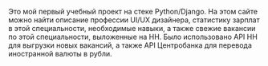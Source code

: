 Это мой первый учебный проект на стеке Python/Django. 
На этом сайте можно найти описание профессии UI/UX дизайнера, статистику зарплат в этой специальности, необходимые навыки,
а также свежие вакансии по этой специальности, выложенные на HH. Было использовано API HH для выгрузки новых вакансий,
а также API Центробанка для перевода иностранной валюты в рубли.
